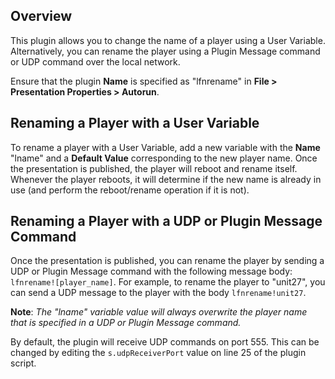 Overview
---------
<p>This plugin allows you to change the name of a player using a User Variable. Alternatively, you can rename the player using a Plugin Message command or UDP command over the local network.</p>

<p>Ensure that the plugin <strong>Name</strong> is specified as "lfnrename" in <strong>File > Presentation Properties > Autorun</strong>.</p>

Renaming a Player with a User Variable
------------------
<p>To rename a player with a User Variable, add a new variable with the <strong>Name</strong> "lname" and a <strong>Default Value</strong> corresponding to the new player name. Once the presentation is published, the player will reboot and rename itself. Whenever the player reboots, it will determine if the new name is already in use (and perform the reboot/rename operation if it is not).</p>

Renaming a Player with a UDP or Plugin Message Command
------------------------------------------------------
<p>Once the presentation is published, you can rename the player by sending a UDP or Plugin Message command with the following message body: <code>lfnrename![player_name]</code>. For example, to rename the player to "unit27", you can send a UDP message to the player with the body <code>lfnrename!unit27</code>.</p>

<p><strong>Note</strong>: <em>The "lname" variable value will always overwrite the player name that is specified in a UDP or Plugin Message command.</em></p>

<p>By default, the plugin will receive UDP commands on port 555. This can be changed by editing the <code>s.udpReceiverPort</code> value on line 25 of the plugin script.</p>

